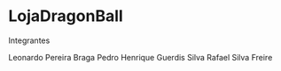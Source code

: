 # LojaDragonBall

Integrantes

Leonardo Pereira Braga
Pedro Henrique Guerdis Silva
Rafael Silva Freire
